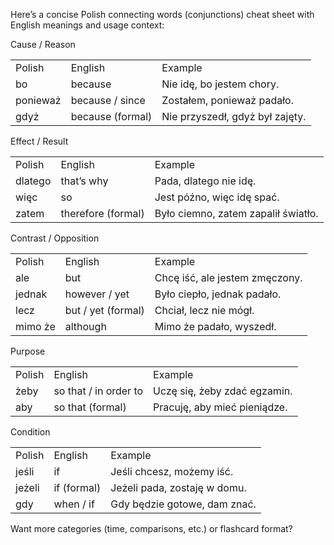 
Here’s a concise Polish connecting words (conjunctions) cheat sheet with English meanings and usage context:  

  

Cause / Reason  

  

|          |                  |                                 |  
| -------- | ---------------- | ------------------------------- |  
| Polish   | English          | Example                         |  
| bo       | because          | Nie idę, bo jestem chory.       |  
| ponieważ | because / since  | Zostałem, ponieważ padało.      |  
| gdyż     | because (formal) | Nie przyszedł, gdyż był zajęty. |  
Effect / Result  

|         |                    |                                     |  
| ------- | ------------------ | ----------------------------------- |  
| Polish  | English            | Example                             |  
| dlatego | that’s why         | Pada, dlatego nie idę.              |  
| więc    | so                 | Jest późno, więc idę spać.          |  
| zatem   | therefore (formal) | Było ciemno, zatem zapalił światło. |  

  

  

  

  

  

Contrast / Opposition  

  

|   |   |   |  
|---|---|---|  
|Polish|English|Example|  
|ale|but|Chcę iść, ale jestem zmęczony.|  
|jednak|however / yet|Było ciepło, jednak padało.|  
|lecz|but / yet (formal)|Chciał, lecz nie mógł.|  
|mimo że|although|Mimo że padało, wyszedł.|  

  

  

  

  

  

Purpose  

  

|   |   |   |  
|---|---|---|  
|Polish|English|Example|  
|żeby|so that / in order to|Uczę się, żeby zdać egzamin.|  
|aby|so that (formal)|Pracuję, aby mieć pieniądze.|  

  

  

  

  

  

Condition  

  

|   |   |   |  
|---|---|---|  
|Polish|English|Example|  
|jeśli|if|Jeśli chcesz, możemy iść.|  
|jeżeli|if (formal)|Jeżeli pada, zostaję w domu.|  
|gdy|when / if|Gdy będzie gotowe, dam znać.|  

  

  

  

  

Want more categories (time, comparisons, etc.) or flashcard format?  
